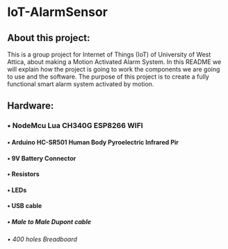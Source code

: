 # IoT-AlarmSensor
## About this project:

This is a group project for Internet of Things (IoT) of University of West Attica, about making a Motion Activated Alarm System.
In this README we will explain how the project is going to work the components we are going to use and the software.
The purpose of this project is to create a fully functional smart alarm system activated by motion.

## Hardware:

### • NodeMcu Lua CH340G ESP8266 WIFI
#### • Arduino HC-SR501 Human Body Pyroelectric Infrared Pir
#### • 9V Battery Connector
#### • Resistors
#### • LEDs
#### • USB cable
##### • Male to Male Dupont cable
###### • 400 holes Breadboard
